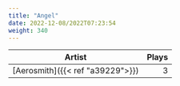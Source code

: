 ```yaml
---
title: "Angel"
date: 2022-12-08/2022T07:23:54
weight: 340
---
```




 Artist | Plays 
----- | -----:
[Aerosmith]({{< ref "a39229">}}) | 3
